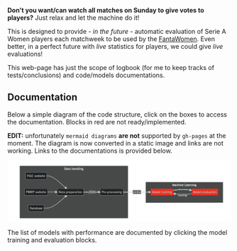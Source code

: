 **Don't you want/can watch all matches on Sunday to give votes to players?** Just relax and let the machine do it!

This is designed to provide - _in the future_ - automatic evaluation of Serie A Women players each matchweek to be used by the [FantaWomen](https://www.lfootball.it/fantawomen/index.php). Even better, in a perfect future with _live_ statistics for players, we could give _live_ evaluations!

This web-page has just the scope of logbook (for me to keep tracks of tests/conclusions) and code/models documentations.

Documentation
-------------

Below a simple diagram of the code structure, click on the boxes to access the documentation. Blocks in red are not ready/implemented.

__EDIT:__ unfortunately `mermaid diagrams` __are not__ supported by `gh-pages` at the moment. The diagram is now converted in a static image and links are not working. Links to the documentations is provided below.

![Diagram (last update: 10/09/2022)](./img/scheme_220910.png)

The list of models with performance are documented by clicking the model training and evaluation blocks.
